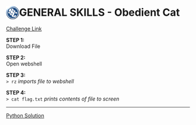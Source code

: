 # GENERAL SKILLS - Obedient Cat<img align="left" src="https://github.com/0m3g4b1u3/hello-world/blob/master/sscLogo200.png" width=36>
[Challenge Link](https://play.picoctf.org/practice/challenge/147)
<br>

**STEP 1:**<br>
Download File

**STEP 2:**<br>
Open webshell

**STEP 3:**<br>
``> rz`` *imports file to webshell*

**STEP 4:**<br>
``> cat flag.txt`` *prints contents of file to screen*
<hr>

[Python Solution](https://github.com/0m3g4b1u3/pico-ctf/blob/main/picoCTF_GS_ObedientCat.py)
